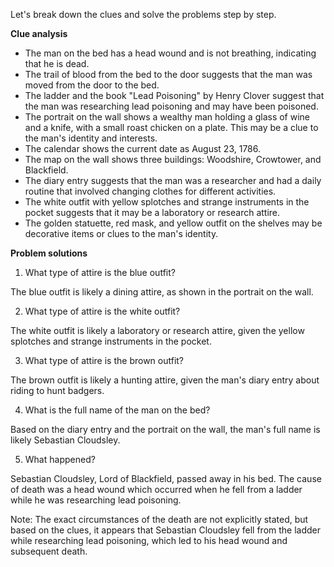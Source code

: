 Let's break down the clues and solve the problems step by step.

**Clue analysis**

* The man on the bed has a head wound and is not breathing, indicating that he is dead.
* The trail of blood from the bed to the door suggests that the man was moved from the door to the bed.
* The ladder and the book "Lead Poisoning" by Henry Clover suggest that the man was researching lead poisoning and may have been poisoned.
* The portrait on the wall shows a wealthy man holding a glass of wine and a knife, with a small roast chicken on a plate. This may be a clue to the man's identity and interests.
* The calendar shows the current date as August 23, 1786.
* The map on the wall shows three buildings: Woodshire, Crowtower, and Blackfield.
* The diary entry suggests that the man was a researcher and had a daily routine that involved changing clothes for different activities.
* The white outfit with yellow splotches and strange instruments in the pocket suggests that it may be a laboratory or research attire.
* The golden statuette, red mask, and yellow outfit on the shelves may be decorative items or clues to the man's identity.

**Problem solutions**

1. What type of attire is the blue outfit?

The blue outfit is likely a dining attire, as shown in the portrait on the wall.

2. What type of attire is the white outfit?

The white outfit is likely a laboratory or research attire, given the yellow splotches and strange instruments in the pocket.

3. What type of attire is the brown outfit?

The brown outfit is likely a hunting attire, given the man's diary entry about riding to hunt badgers.

4. What is the full name of the man on the bed?

Based on the diary entry and the portrait on the wall, the man's full name is likely Sebastian Cloudsley.

5. What happened?

Sebastian Cloudsley, Lord of Blackfield, passed away in his bed. The cause of death was a head wound which occurred when he fell from a ladder while he was researching lead poisoning.

Note: The exact circumstances of the death are not explicitly stated, but based on the clues, it appears that Sebastian Cloudsley fell from the ladder while researching lead poisoning, which led to his head wound and subsequent death.